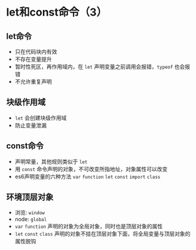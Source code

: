 # let和const命令（3）
## let命令
* 只在代码块内有效
* 不存在变量提升
* 暂时性死区，再作用域内，在 `let` 声明变量之前调用会报错，`typeof` 也会报错
* 不允许重复声明

## 块级作用域
* `let` 会创建块级作用域
* 防止变量泄漏

## const命令
* 声明常量，其他规则类似于 `let`
* 用 `const` 命令声明的对象，不可改变所指地址，对象属性可以改变
* es6声明变量的六种方法 `var` `function` `let` `const` `import` `class`

## 环境顶层对象
* 浏览: `window`
* node: `global`
* `var` `function` 声明的对象为全局对象，同时也是顶层对象的属性
* `let` `const` `class` 声明的对象不挂在顶层对象下面，将全局变量与顶层对象的属性脱钩